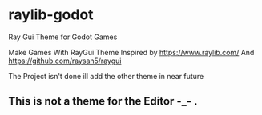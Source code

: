 # raylib-godot
 Ray Gui Theme for Godot Games

Make Games With RayGui Theme 
Inspired by https://www.raylib.com/  And https://github.com/raysan5/raygui

The Project isn't done 
ill add the other theme in near future

## This is not a theme for the Editor -_- .